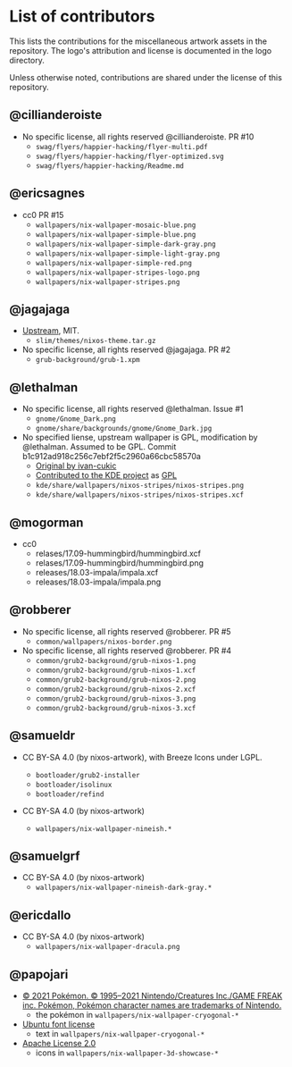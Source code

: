 List of contributors
====================

This lists the contributions for the miscellaneous artwork assets in the
repository. The logo's attribution and license is documented in the logo
directory.

Unless otherwise noted, contributions are shared under the license of this
repository.

## @cillianderoiste

  * No specific license, all rights reserved @cillianderoiste. PR #10
      * `swag/flyers/happier-hacking/flyer-multi.pdf`
      * `swag/flyers/happier-hacking/flyer-optimized.svg`
      * `swag/flyers/happier-hacking/Readme.md`

## @ericsagnes

  * cc0 PR #15
      * `wallpapers/nix-wallpaper-mosaic-blue.png`
      * `wallpapers/nix-wallpaper-simple-blue.png`
      * `wallpapers/nix-wallpaper-simple-dark-gray.png`
      * `wallpapers/nix-wallpaper-simple-light-gray.png`
      * `wallpapers/nix-wallpaper-simple-red.png`
      * `wallpapers/nix-wallpaper-stripes-logo.png`
      * `wallpapers/nix-wallpaper-stripes.png`

## @jagajaga

  * [Upstream](https://github.com/jagajaga/nixos-slim-theme), MIT.
      * `slim/themes/nixos-theme.tar.gz`
  * No specific license, all rights reserved @jagajaga. PR #2
      * `grub-background/grub-1.xpm`

## @lethalman

  * No specific license, all rights reserved @lethalman. Issue #1
      * `gnome/Gnome_Dark.png`
      * `gnome/share/backgrounds/gnome/Gnome_Dark.jpg`
  * No specified liense, upstream wallpaper is GPL, modification by @lethalman. Assumed to be GPL. Commit b1c912ad918c256c7ebf2f5c2960a66cbc58570a
	  * [Original by ivan-cukic](https://ivan-cukic.deviantart.com/art/KDE-Stripes-175023606)
	  * [Contributed to the KDE project](https://github.com/KDE/kde-workspace/commit/bbd0bc62c7cbb074783af01086602c4de03fe8ac) as [GPL](https://github.com/KDE/kde-workspace/blob/bbd0bc62c7cbb074783af01086602c4de03fe8ac/COPYING)
      * `kde/share/wallpapers/nixos-stripes/nixos-stripes.png`
      * `kde/share/wallpapers/nixos-stripes/nixos-stripes.xcf`

## @mogorman
  * cc0
      * relases/17.09-hummingbird/hummingbird.xcf
      * relases/17.09-hummingbird/hummingbird.png
      * releases/18.03-impala/impala.xcf
      * releases/18.03-impala/impala.png

## @robberer

  * No specific license, all rights reserved @robberer. PR #5
      * `common/wallpapers/nixos-border.png`
  * No specific license, all rights reserved @robberer. PR #4
      * `common/grub2-background/grub-nixos-1.png`
      * `common/grub2-background/grub-nixos-1.xcf`
      * `common/grub2-background/grub-nixos-2.png`
      * `common/grub2-background/grub-nixos-2.xcf`
      * `common/grub2-background/grub-nixos-3.png`
      * `common/grub2-background/grub-nixos-3.xcf`

## @samueldr

  * CC BY-SA 4.0 (by nixos-artwork), with Breeze Icons under LGPL.
      * `bootloader/grub2-installer`
      * `bootloader/isolinux`
      * `bootloader/refind`

  * CC BY-SA 4.0 (by nixos-artwork)
      * `wallpapers/nix-wallpaper-nineish.*`

## @samuelgrf

  * CC BY-SA 4.0 (by nixos-artwork)
      * `wallpapers/nix-wallpaper-nineish-dark-gray.*`

## @ericdallo

  * CC BY-SA 4.0 (by nixos-artwork)
      * `wallpapers/nix-wallpaper-dracula.png`

## @papojari

  * [© 2021 Pokémon. © 1995–2021 Nintendo/Creatures Inc./GAME FREAK inc. Pokémon, Pokémon character names are trademarks of Nintendo.](https://www.pokemon.com/us/legal/)
      * the pokémon in `wallpapers/nix-wallpaper-cryogonal-*`
  * [Ubuntu font license](https://ubuntu.com/legal/font-licence)
      * text in `wallpapers/nix-wallpaper-cryogonal-*`
  * [Apache License 2.0](https://github.com/google/material-design-icons/blob/master/LICENSE)
      * icons in `wallpapers/nix-wallpaper-3d-showcase-*`
